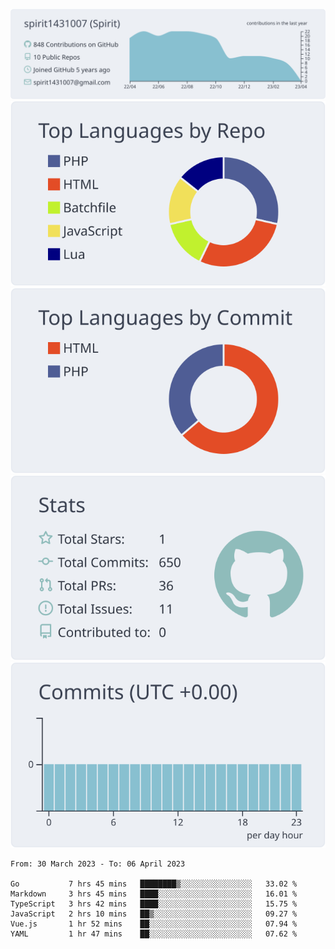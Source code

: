 [![](https://raw.githubusercontent.com/spirit1431007/spirit1431007/master/profile-summary-card-output/nord_bright/0-profile-details.svg)](https://git.io/spiritx)
[![](https://raw.githubusercontent.com/spirit1431007/spirit1431007/master/profile-summary-card-output/nord_bright/1-repos-per-language.svg)](https://git.io/spiritx) [![](https://raw.githubusercontent.com/spirit1431007/spirit1431007/master/profile-summary-card-output/nord_bright/2-most-commit-language.svg)](https://git.io/spiritx)
[![](https://raw.githubusercontent.com/spirit1431007/spirit1431007/master/profile-summary-card-output/nord_bright/3-stats.svg)](https://git.io/spiritx) [![](https://raw.githubusercontent.com/spirit1431007/spirit1431007/master/profile-summary-card-output/nord_bright/4-productive-time.svg)](https://git.io/spiritx)

<!--START_SECTION:waka-->

```text
From: 30 March 2023 - To: 06 April 2023

Go           7 hrs 45 mins   ████████▒░░░░░░░░░░░░░░░░   33.02 %
Markdown     3 hrs 45 mins   ████░░░░░░░░░░░░░░░░░░░░░   16.01 %
TypeScript   3 hrs 42 mins   ████░░░░░░░░░░░░░░░░░░░░░   15.75 %
JavaScript   2 hrs 10 mins   ██▒░░░░░░░░░░░░░░░░░░░░░░   09.27 %
Vue.js       1 hr 52 mins    ██░░░░░░░░░░░░░░░░░░░░░░░   07.94 %
YAML         1 hr 47 mins    ██░░░░░░░░░░░░░░░░░░░░░░░   07.62 %
```

<!--END_SECTION:waka-->
